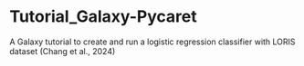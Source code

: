 # Tutorial_Galaxy-Pycaret
A Galaxy tutorial to create and run a logistic regression classifier with LORIS dataset (Chang et al., 2024)
